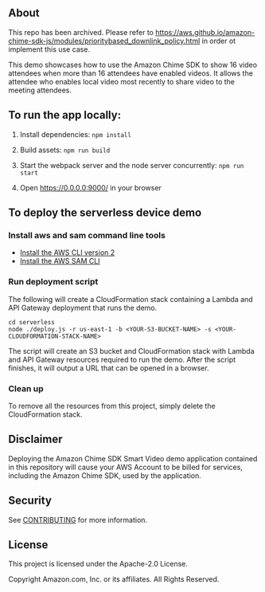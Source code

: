 ## About

This repo has been archived. Please refer to https://aws.github.io/amazon-chime-sdk-js/modules/prioritybased_downlink_policy.html in order ot implement this use case.

This demo showcases how to use the Amazon Chime SDK to show 16 video attendees when more than 16 attendees have enabled videos. It allows the attendee who enables local video most recently to share video to the meeting attendees.

## To run the app locally:

1. Install dependencies: `npm install`

2. Build assets: `npm run build`

3. Start the webpack server and the node server concurrently: `npm run start`

4. Open https://0.0.0.0:9000/ in your browser

## To deploy the serverless device demo

### Install aws and sam command line tools

- [Install the AWS CLI version 2](https://docs.aws.amazon.com/cli/latest/userguide/install-cliv2.html)
- [Install the AWS SAM CLI](https://docs.aws.amazon.com/serverless-application-model/latest/developerguide/serverless-sam-cli-install.html)

### Run deployment script

The following will create a CloudFormation stack containing a Lambda and
API Gateway deployment that runs the demo.

```
cd serverless
node ./deploy.js -r us-east-1 -b <YOUR-S3-BUCKET-NAME> -s <YOUR-CLOUDFORMATION-STACK-NAME>
```

The script will create an S3 bucket and CloudFormation stack
with Lambda and API Gateway resources required to run the demo. After the script
finishes, it will output a URL that can be opened in a browser.

### Clean up

To remove all the resources from this project, simply delete the CloudFormation stack.

## Disclaimer

Deploying the Amazon Chime SDK Smart Video demo application contained in this repository will cause your AWS Account to be billed for services, including the Amazon Chime SDK, used by the application.

## Security

See [CONTRIBUTING](CONTRIBUTING.md#security-issue-notifications) for more information.

## License

This project is licensed under the Apache-2.0 License.

Copyright Amazon.com, Inc. or its affiliates. All Rights Reserved.
